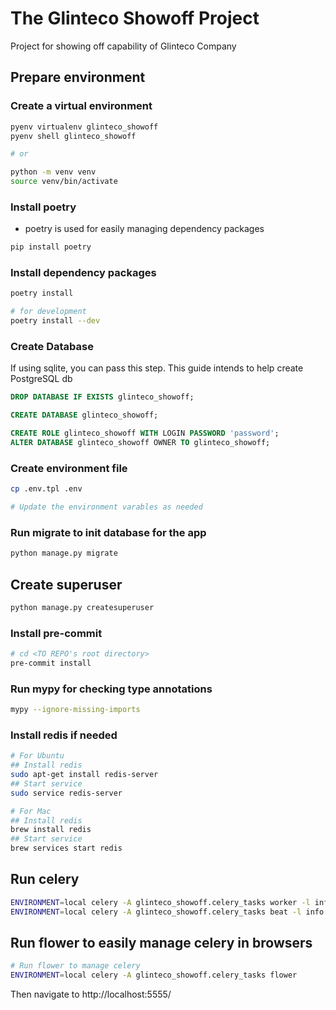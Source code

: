 # The Glinteco Showoff Project

Project for showing off capability of Glinteco Company

## Prepare environment

### Create a virtual environment

```bash
pyenv virtualenv glinteco_showoff
pyenv shell glinteco_showoff

# or

python -m venv venv
source venv/bin/activate
```

### Install poetry

- poetry is used for easily managing dependency packages

```bash
pip install poetry
```

### Install dependency packages

```bash
poetry install

# for development
poetry install --dev
```

### Create Database

If using sqlite, you can pass this step.
This guide intends to help create PostgreSQL db

```sql
DROP DATABASE IF EXISTS glinteco_showoff;

CREATE DATABASE glinteco_showoff;

CREATE ROLE glinteco_showoff WITH LOGIN PASSWORD 'password';
ALTER DATABASE glinteco_showoff OWNER TO glinteco_showoff;
```

### Create environment file

``` bash
cp .env.tpl .env

# Update the environment varables as needed
```

### Run migrate to init database for the app

```bash
python manage.py migrate
```

## Create superuser

```bash
python manage.py createsuperuser
```

### Install pre-commit

```bash
# cd <TO REPO's root directory>
pre-commit install
```

### Run mypy for checking type annotations

```bash
mypy --ignore-missing-imports
```

### Install redis if needed

```bash
# For Ubuntu
## Install redis
sudo apt-get install redis-server
## Start service
sudo service redis-server

# For Mac
## Install redis
brew install redis
## Start service
brew services start redis
```


## Run celery

```bash
ENVIRONMENT=local celery -A glinteco_showoff.celery_tasks worker -l info -Q default
ENVIRONMENT=local celery -A glinteco_showoff.celery_tasks beat -l info
```

## Run flower to easily manage celery in browsers

```bash
# Run flower to manage celery
ENVIRONMENT=local celery -A glinteco_showoff.celery_tasks flower
```

Then navigate to http://localhost:5555/
